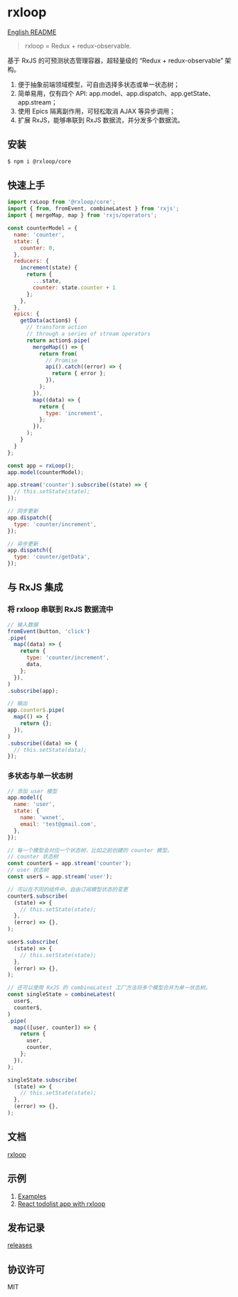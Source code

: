 # rxloop
[English README](README.md)
> rxloop = Redux + redux-observable.

基于 RxJS 的可预测状态管理容器，超轻量级的 “Redux + redux-observable” 架构。

1. 便于抽象前端领域模型，可自由选择多状态或单一状态树；
2. 简单易用，仅有四个 API: app.model、app.dispatch、app.getState、app.stream；
3. 使用 Epics 隔离副作用，可轻松取消 AJAX 等异步调用；
4. 扩展 RxJS，能够串联到 RxJS 数据流，并分发多个数据流。

## 安装
```bash
$ npm i @rxloop/core
```

## 快速上手
```javascript
import rxLoop from '@rxloop/core';
import { from, fromEvent, combineLatest } from 'rxjs';
import { mergeMap, map } from 'rxjs/operators';

const counterModel = {
  name: 'counter',
  state: {
    counter: 0,
  },
  reducers: {
    increment(state) {
      return {
        ...state,
        counter: state.counter + 1
      };
    },
  },
  epics: {
    getData(action$) {
      // transform action
      // through a series of stream operators
      return action$.pipe(
        mergeMap(() => {
          return from(
            // Promise
            api().catch((error) => {
              return { error };
            }),
          );
        }),
        map((data) => {
          return {
            type: 'increment',
          };
        }),
      );
    }
  }
};

const app = rxLoop();
app.model(counterModel);

app.stream('counter').subscribe((state) => {
  // this.setState(state);
});

// 同步更新
app.dispatch({
  type: 'counter/increment',
});

// 异步更新
app.dispatch({
  type: 'counter/getData',
});
```

## 与 RxJS 集成

### 将 rxloop 串联到 RxJS 数据流中
```javascript
// 输入数据
fromEvent(button, 'click')
.pipe(
  map((data) => {
    return {
      type: 'counter/increment',
      data,
    };
  }),
)
.subscribe(app);

// 输出
app.counter$.pipe(
  map(() => {
    return {};
  }),
)
.subscribe((data) => {
  // this.setState(data);  
});
```

### 多状态与单一状态树
```javascript
// 添加 user 模型
app.model({
  name: 'user',
  state: {
    name: 'wxnet',
    email: 'test@gmail.com',
  },
});

// 每一个模型会对应一个状态树，比如之前创建的 counter 模型。
// counter 状态树
const counter$ = app.stream('counter');
// user 状态树
const user$ = app.stream('user');

// 可以在不同的组件中，自由订阅模型状态的变更
counter$.subscribe(
  (state) => {
    // this.setState(state);
  },
  (error) => {},
);

user$.subscribe(
  (state) => {
    // this.setState(state);
  },
  (error) => {},
);

// 还可以使用 RxJS 的 combineLatest 工厂方法将多个模型合并为单一状态树。
const singleState = combineLatest(
  user$,
  counter$,
)
.pipe(
  map(([user, counter]) => {
    return {
      user,
      counter,
    };
  }),
);

singleState.subscribe(
  (state) => {
    // this.setState(state);
  },
  (error) => {},
);
```

## 文档

[rxloop](https://talkingdata.github.io/rxloop/)

## 示例

1. [Examples](https://github.com/TalkingData/rxloop/tree/master/examples)
2. [React todolist app with rxloop](https://github.com/TalkingData/rxloop-react-todos)

## 发布记录

[releases](https://github.com/TalkingData/rxloop/releases)

## 协议许可
MIT
